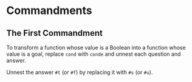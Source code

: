# Commandments

## The First Commandment

To transform a function whose value is a Boolean into a function whose value is a goal, replace `cond` with `conde` and unnest each question and answer.

Unnest the answer `#t` (or `#f`) by replacing it with `#s` (or `#u`).

